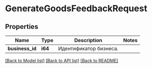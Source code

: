 # GenerateGoodsFeedbackRequest

## Properties
Name | Type | Description | Notes
------------ | ------------- | ------------- | -------------
**business_id** | **i64** | Идентификатор бизнеса. | 

[[Back to Model list]](../README.md#documentation-for-models) [[Back to API list]](../README.md#documentation-for-api-endpoints) [[Back to README]](../README.md)


